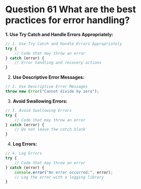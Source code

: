 # Question 61  What are the best practices for error handling?



**1. Use Try Catch and Handle Errors Appropriately:**
```javascript
// 1. Use Try Catch and Handle Errors Appropriately
try {
    // Code that may throw an error
} catch (error) {
    // Error handling and recovery actions
}
```
2. **Use Descriptive Error Messages:**
```js 
// 2. Use Descriptive Error Messages
throw new Error("Cannot divide by zero");
```
3. **Avoid Swallowing Errors:**
```js
// 3. Avoid Swallowing Errors
try {
    // Code that may throw an error
} catch (error) {
    // Do not leave the catch blank
}
```
4. **Log Errors:**
```js
// 4. Log Errors
try {
    // Code that may throw an error
} catch (error) {
    console.error("An error occurred:", error);
    // Log the error with a logging library
}

